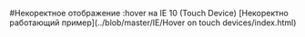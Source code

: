 ﻿#Некоректное отображение :hover на IE 10 (Touch Device)
[Некоректно работающий пример](../blob/master/IE/Hover on touch devices/index.html)
